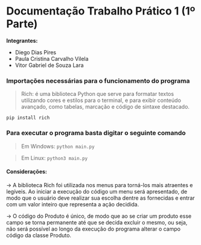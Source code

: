 # Documentação Trabalho Prático 1 (1º Parte)

**Integrantes:**
*   Diego Dias Pires
*   Paula Cristina Carvalho Vilela
*   Vitor Gabriel de Souza Lara

### Importações necessárias para o funcionamento do programa

> Rich: é uma biblioteca Python que serve para formatar textos utilizando cores e estilos para o terminal, e para exibir conteúdo avançado, como tabelas, marcação e código de sintaxe destacado.

```pip install rich```
### Para executar o programa basta digitar o seguinte comando

> Em Windows: `python main.py`

> Em Linux: `python3 main.py`


#### Considerações:

→ A biblioteca Rich foi utilizada nos menus para torná-los mais atraentes e legíveis. Ao iniciar a execução do código um menu será apresentado, de modo que o usuário deve realizar sua escolha dentre as fornecidas e entrar com um valor inteiro que representa a ação decidida.

→ O código do Produto é único, de modo que ao se criar um produto esse campo se torna permanente até que se decida excluir o mesmo, ou seja, não será possível ao longo da execução do programa alterar o campo código da classe Produto.